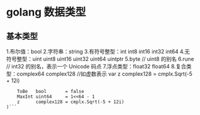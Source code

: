 # golang 数据类型

## 基本类型
   1.布尔值：bool
   2.字符串：string
   3.有符号整型：int  int8  int16  int32  int64
   4.无符号整型：uint uint8 uint16 uint32 uint64 uintptr
   5.byte // uint8 的别名
   6.rune // int32 的别名，表示一个 Unicode 码点
   7.浮点类型：float32 float64
   8.复合类型：complex64 complex128  //如虚数表示   var z complex128 = cmplx.Sqrt(-5 + 12i)

``` var (
	ToBe   bool       = false
	MaxInt uint64     = 1<<64 - 1
	z      complex128 = cmplx.Sqrt(-5 + 12i)
)```
